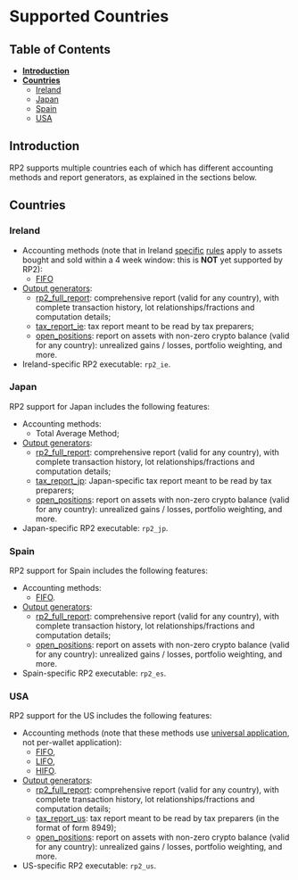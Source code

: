 <!--- Copyright 2021 eprbell --->

<!--- Licensed under the Apache License, Version 2.0 (the "License"); --->
<!--- you may not use this file except in compliance with the License. --->
<!--- You may obtain a copy of the License at --->

<!---     http://www.apache.org/licenses/LICENSE-2.0 --->

<!--- Unless required by applicable law or agreed to in writing, software --->
<!--- distributed under the License is distributed on an "AS IS" BASIS, --->
<!--- WITHOUT WARRANTIES OR CONDITIONS OF ANY KIND, either express or implied. --->
<!--- See the License for the specific language governing permissions and --->
<!--- limitations under the License. --->

# Supported Countries

## Table of Contents
* **[Introduction](#introduction)**
* **[Countries](#countries)**
  * [Ireland](#ireland)
  * [Japan](#japan)
  * [Spain](#Spain)
  * [USA](#usa)

## Introduction
RP2 supports multiple countries each of which has different accounting methods and report generators, as explained in the sections below.

## Countries

### Ireland
* Accounting methods (note that in Ireland [specific](https://www.revenue.ie/en/tax-professionals/tdm/income-tax-capital-gains-tax-corporation-tax/part-19/19-04-03.pdf) [rules](https://www.revenue.ie/en/gains-gifts-and-inheritance/transfering-an-asset/selling-or-disposing-of-shares.aspx) apply to assets bought and sold within a 4 week window: this is **NOT** yet supported by RP2):
  * [FIFO](https://www.investopedia.com/terms/f/fifo.asp)
* [Output generators](https://github.com/eprbell/rp2/blob/main/docs/output_files.md):
  * [rp2_full_report](https://github.com/eprbell/rp2/blob/main/docs/output_files.md#rp2-full-report-transparent-computation): comprehensive report (valid for any country), with complete transaction history, lot relationships/fractions and computation details;
  * [tax_report_ie](https://github.com/eprbell/rp2/blob/main/docs/output_files.md#tax-report-ie-advisor-friendly-report): tax report meant to be read by tax preparers;
  * [open_positions](https://github.com/eprbell/rp2/blob/main/docs/output_files.md#open-positions-report-unrealized-gains): report on assets with non-zero crypto balance (valid for any country): unrealized gains / losses, portfolio weighting, and more.
* Ireland-specific RP2 executable: `rp2_ie`.

### Japan
RP2 support for Japan includes the following features:
* Accounting methods:
  * Total Average Method;
* [Output generators](https://github.com/eprbell/rp2/blob/main/docs/output_files.md):
  * [rp2_full_report](https://github.com/eprbell/rp2/blob/main/docs/output_files.md#rp2-full-report-transparent-computation): comprehensive report (valid for any country), with complete transaction history, lot relationships/fractions and computation details;
  * [tax_report_jp](https://github.com/eprbell/rp2/blob/main/docs/output_files.md#tax-report-jp-advisor-friendly-report): Japan-specific tax report meant to be read by tax preparers;
  * [open_positions](https://github.com/eprbell/rp2/blob/main/docs/output_files.md#open-positions-report-unrealized-gains): report on assets with non-zero crypto balance (valid for any country): unrealized gains / losses, portfolio weighting, and more.
* Japan-specific RP2 executable: `rp2_jp`.

### Spain
RP2 support for Spain includes the following features:
* Accounting methods:
  * [FIFO](https://www.investopedia.com/terms/f/fifo.asp).
* [Output generators](https://github.com/eprbell/rp2/blob/main/docs/output_files.md):
  * [rp2_full_report](https://github.com/eprbell/rp2/blob/main/docs/output_files.md#rp2-full-report-transparent-computation): comprehensive report (valid for any country), with complete transaction history, lot relationships/fractions and computation details;
  * [open_positions](https://github.com/eprbell/rp2/blob/main/docs/output_files.md#open-positions-report-unrealized-gains): report on assets with non-zero crypto balance (valid for any country): unrealized gains / losses, portfolio weighting, and more.
* Spain-specific RP2 executable: `rp2_es`.

### USA
RP2 support for the US includes the following features:
* Accounting methods (note that these methods use [universal application](https://www.forbes.com/sites/shehanchandrasekera/2020/09/17/what-crypto-taxpayers-need-to-know-about-fifo-lifo-hifo-specific-id/), not per-wallet application):
  * [FIFO](https://www.investopedia.com/terms/f/fifo.asp),
  * [LIFO](https://www.investopedia.com/terms/l/lifo.asp),
  * [HIFO](https://www.investopedia.com/terms/h/hifo.asp).
* [Output generators](https://github.com/eprbell/rp2/blob/main/docs/output_files.md):
  * [rp2_full_report](https://github.com/eprbell/rp2/blob/main/docs/output_files.md#rp2-full-report-transparent-computation): comprehensive report (valid for any country), with complete transaction history, lot relationships/fractions and computation details;
  * [tax_report_us](https://github.com/eprbell/rp2/blob/main/docs/output_files.md#tax-report-us-advisor-friendly-report): tax report meant to be read by tax preparers (in the format of form 8949);
  * [open_positions](https://github.com/eprbell/rp2/blob/main/docs/output_files.md#open-positions-report-unrealized-gains): report on assets with non-zero crypto balance (valid for any country): unrealized gains / losses, portfolio weighting, and more.
* US-specific RP2 executable: `rp2_us`.
